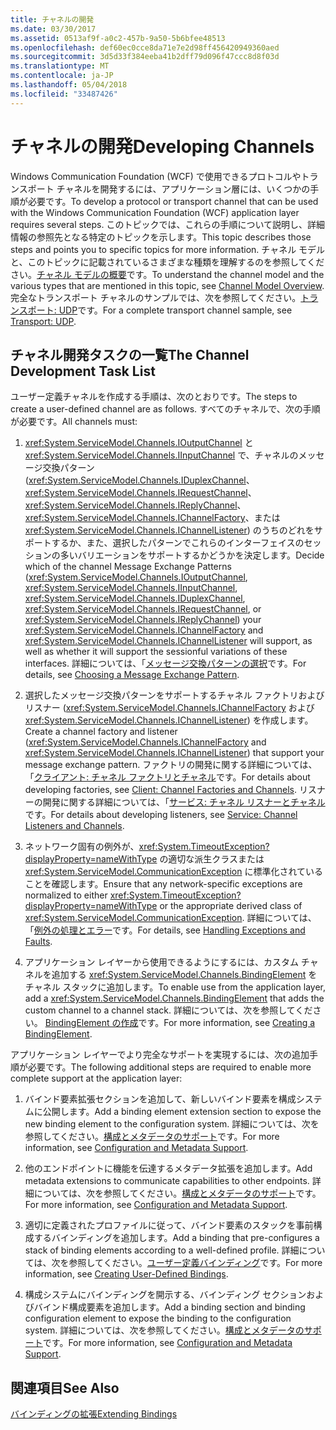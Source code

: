 ```yaml
---
title: チャネルの開発
ms.date: 03/30/2017
ms.assetid: 0513af9f-a0c2-457b-9a50-5b6bfee48513
ms.openlocfilehash: def60ec0cce8da71e7e2d98ff456420949360aed
ms.sourcegitcommit: 3d5d33f384eeba41b2dff79d096f47ccc8d8f03d
ms.translationtype: MT
ms.contentlocale: ja-JP
ms.lasthandoff: 05/04/2018
ms.locfileid: "33487426"
---
```

# <a name="developing-channels"></a><span data-ttu-id="56ad7-102">チャネルの開発</span><span class="sxs-lookup"><span data-stu-id="56ad7-102">Developing Channels</span></span>
<span data-ttu-id="56ad7-103">Windows Communication Foundation (WCF) で使用できるプロトコルやトランスポート チャネルを開発するには、アプリケーション層には、いくつかの手順が必要です。</span><span class="sxs-lookup"><span data-stu-id="56ad7-103">To develop a protocol or transport channel that can be used with the Windows Communication Foundation (WCF) application layer requires several steps.</span></span> <span data-ttu-id="56ad7-104">このトピックでは、これらの手順について説明し、詳細情報の参照先となる特定のトピックを示します。</span><span class="sxs-lookup"><span data-stu-id="56ad7-104">This topic describes those steps and points you to specific topics for more information.</span></span> <span data-ttu-id="56ad7-105">チャネル モデルと、このトピックに記載されているさまざまな種類を理解するのを参照してください。[チャネル モデルの概要](../../../../docs/framework/wcf/extending/channel-model-overview.md)です。</span><span class="sxs-lookup"><span data-stu-id="56ad7-105">To understand the channel model and the various types that are mentioned in this topic, see [Channel Model Overview](../../../../docs/framework/wcf/extending/channel-model-overview.md).</span></span> <span data-ttu-id="56ad7-106">完全なトランスポート チャネルのサンプルでは、次を参照してください。[トランスポート: UDP](../../../../docs/framework/wcf/samples/transport-udp.md)です。</span><span class="sxs-lookup"><span data-stu-id="56ad7-106">For a complete transport channel sample, see [Transport: UDP](../../../../docs/framework/wcf/samples/transport-udp.md).</span></span>  
  
## <a name="the-channel-development-task-list"></a><span data-ttu-id="56ad7-107">チャネル開発タスクの一覧</span><span class="sxs-lookup"><span data-stu-id="56ad7-107">The Channel Development Task List</span></span>  
 <span data-ttu-id="56ad7-108">ユーザー定義チャネルを作成する手順は、次のとおりです。</span><span class="sxs-lookup"><span data-stu-id="56ad7-108">The steps to create a user-defined channel are as follows.</span></span> <span data-ttu-id="56ad7-109">すべてのチャネルで、次の手順が必要です。</span><span class="sxs-lookup"><span data-stu-id="56ad7-109">All channels must:</span></span>  
  
1.  <span data-ttu-id="56ad7-110"><xref:System.ServiceModel.Channels.IOutputChannel> と <xref:System.ServiceModel.Channels.IInputChannel> で、チャネルのメッセージ交換パターン (<xref:System.ServiceModel.Channels.IDuplexChannel>、<xref:System.ServiceModel.Channels.IRequestChannel>、<xref:System.ServiceModel.Channels.IReplyChannel>、<xref:System.ServiceModel.Channels.IChannelFactory>、または <xref:System.ServiceModel.Channels.IChannelListener>) のうちのどれをサポートするか、また、選択したパターンでこれらのインターフェイスのセッションの多いバリエーションをサポートするかどうかを決定します。</span><span class="sxs-lookup"><span data-stu-id="56ad7-110">Decide which of the channel Message Exchange Patterns (<xref:System.ServiceModel.Channels.IOutputChannel>, <xref:System.ServiceModel.Channels.IInputChannel>, <xref:System.ServiceModel.Channels.IDuplexChannel>, <xref:System.ServiceModel.Channels.IRequestChannel>, or <xref:System.ServiceModel.Channels.IReplyChannel>) your <xref:System.ServiceModel.Channels.IChannelFactory> and <xref:System.ServiceModel.Channels.IChannelListener> will support, as well as whether it will support the sessionful variations of these interfaces.</span></span> <span data-ttu-id="56ad7-111">詳細については、「[メッセージ交換パターンの選択](../../../../docs/framework/wcf/extending/choosing-a-message-exchange-pattern.md)です。</span><span class="sxs-lookup"><span data-stu-id="56ad7-111">For details, see [Choosing a Message Exchange Pattern](../../../../docs/framework/wcf/extending/choosing-a-message-exchange-pattern.md).</span></span>  
  
2.  <span data-ttu-id="56ad7-112">選択したメッセージ交換パターンをサポートするチャネル ファクトリおよびリスナー (<xref:System.ServiceModel.Channels.IChannelFactory> および <xref:System.ServiceModel.Channels.IChannelListener>) を作成します。</span><span class="sxs-lookup"><span data-stu-id="56ad7-112">Create a channel factory and listener (<xref:System.ServiceModel.Channels.IChannelFactory> and <xref:System.ServiceModel.Channels.IChannelListener>) that support your message exchange pattern.</span></span> <span data-ttu-id="56ad7-113">ファクトリの開発に関する詳細については、「[クライアント: チャネル ファクトリとチャネル](../../../../docs/framework/wcf/extending/client-channel-factories-and-channels.md)です。</span><span class="sxs-lookup"><span data-stu-id="56ad7-113">For details about developing factories, see [Client: Channel Factories and Channels](../../../../docs/framework/wcf/extending/client-channel-factories-and-channels.md).</span></span> <span data-ttu-id="56ad7-114">リスナーの開発に関する詳細については、「[サービス: チャネル リスナーとチャネル](../../../../docs/framework/wcf/extending/service-channel-listeners-and-channels.md)です。</span><span class="sxs-lookup"><span data-stu-id="56ad7-114">For details about developing listeners, see [Service: Channel Listeners and Channels](../../../../docs/framework/wcf/extending/service-channel-listeners-and-channels.md).</span></span>  
  
3.  <span data-ttu-id="56ad7-115">ネットワーク固有の例外が、<xref:System.TimeoutException?displayProperty=nameWithType> の適切な派生クラスまたは <xref:System.ServiceModel.CommunicationException> に標準化されていることを確認します。</span><span class="sxs-lookup"><span data-stu-id="56ad7-115">Ensure that any network-specific exceptions are normalized to either <xref:System.TimeoutException?displayProperty=nameWithType> or the appropriate derived class of <xref:System.ServiceModel.CommunicationException>.</span></span> <span data-ttu-id="56ad7-116">詳細については、「[例外の処理とエラー](../../../../docs/framework/wcf/extending/handling-exceptions-and-faults.md)です。</span><span class="sxs-lookup"><span data-stu-id="56ad7-116">For details, see [Handling Exceptions and Faults](../../../../docs/framework/wcf/extending/handling-exceptions-and-faults.md).</span></span>  
  
4.  <span data-ttu-id="56ad7-117">アプリケーション レイヤーから使用できるようにするには、カスタム チャネルを追加する <xref:System.ServiceModel.Channels.BindingElement> をチャネル スタックに追加します。</span><span class="sxs-lookup"><span data-stu-id="56ad7-117">To enable use from the application layer, add a <xref:System.ServiceModel.Channels.BindingElement> that adds the custom channel to a channel stack.</span></span> <span data-ttu-id="56ad7-118">詳細については、次を参照してください。 [BindingElement の作成](../../../../docs/framework/wcf/extending/creating-a-bindingelement.md)です。</span><span class="sxs-lookup"><span data-stu-id="56ad7-118">For more information, see [Creating a BindingElement](../../../../docs/framework/wcf/extending/creating-a-bindingelement.md).</span></span>  
  
 <span data-ttu-id="56ad7-119">アプリケーション レイヤーでより完全なサポートを実現するには、次の追加手順が必要です。</span><span class="sxs-lookup"><span data-stu-id="56ad7-119">The following additional steps are required to enable more complete support at the application layer:</span></span>  
  
1.  <span data-ttu-id="56ad7-120">バインド要素拡張セクションを追加して、新しいバインド要素を構成システムに公開します。</span><span class="sxs-lookup"><span data-stu-id="56ad7-120">Add a binding element extension section to expose the new binding element to the configuration system.</span></span> <span data-ttu-id="56ad7-121">詳細については、次を参照してください。[構成とメタデータのサポート](../../../../docs/framework/wcf/extending/configuration-and-metadata-support.md)です。</span><span class="sxs-lookup"><span data-stu-id="56ad7-121">For more information, see [Configuration and Metadata Support](../../../../docs/framework/wcf/extending/configuration-and-metadata-support.md).</span></span>  
  
2.  <span data-ttu-id="56ad7-122">他のエンドポイントに機能を伝達するメタデータ拡張を追加します。</span><span class="sxs-lookup"><span data-stu-id="56ad7-122">Add metadata extensions to communicate capabilities to other endpoints.</span></span> <span data-ttu-id="56ad7-123">詳細については、次を参照してください。[構成とメタデータのサポート](../../../../docs/framework/wcf/extending/configuration-and-metadata-support.md)です。</span><span class="sxs-lookup"><span data-stu-id="56ad7-123">For more information, see [Configuration and Metadata Support](../../../../docs/framework/wcf/extending/configuration-and-metadata-support.md).</span></span>  
  
3.  <span data-ttu-id="56ad7-124">適切に定義されたプロファイルに従って、バインド要素のスタックを事前構成するバインディングを追加します。</span><span class="sxs-lookup"><span data-stu-id="56ad7-124">Add a binding that pre-configures a stack of binding elements according to a well-defined profile.</span></span> <span data-ttu-id="56ad7-125">詳細については、次を参照してください。[ユーザー定義バインディング](../../../../docs/framework/wcf/extending/creating-user-defined-bindings.md)です。</span><span class="sxs-lookup"><span data-stu-id="56ad7-125">For more information, see [Creating User-Defined Bindings](../../../../docs/framework/wcf/extending/creating-user-defined-bindings.md).</span></span>  
  
4.  <span data-ttu-id="56ad7-126">構成システムにバインディングを開示する、バインディング セクションおよびバインド構成要素を追加します。</span><span class="sxs-lookup"><span data-stu-id="56ad7-126">Add a binding section and binding configuration element to expose the binding to the configuration system.</span></span> <span data-ttu-id="56ad7-127">詳細については、次を参照してください。[構成とメタデータのサポート](../../../../docs/framework/wcf/extending/configuration-and-metadata-support.md)です。</span><span class="sxs-lookup"><span data-stu-id="56ad7-127">For more information, see [Configuration and Metadata Support](../../../../docs/framework/wcf/extending/configuration-and-metadata-support.md).</span></span>  
  
## <a name="see-also"></a><span data-ttu-id="56ad7-128">関連項目</span><span class="sxs-lookup"><span data-stu-id="56ad7-128">See Also</span></span>  
 [<span data-ttu-id="56ad7-129">バインディングの拡張</span><span class="sxs-lookup"><span data-stu-id="56ad7-129">Extending Bindings</span></span>](../../../../docs/framework/wcf/extending/extending-bindings.md)
